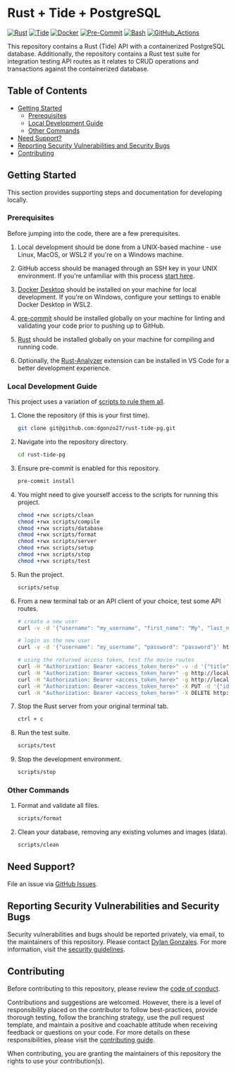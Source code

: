 # Rust + Tide + PostgreSQL

[![Rust](https://img.shields.io/badge/Rust-v1.67.1-blue?logo=rust&logoColor=000000)](https://www.rust-lang.org) [![Tide](https://img.shields.io/badge/Tide-v0.16.0-blue?logo=tide&logoColor=4050FB)](https://github.com/http-rs/tide) [![Docker](https://img.shields.io/badge/Docker-latest-blue?logo=docker&logoColor=blue)](https://www.docker.com/products/docker-desktop/) [![Pre-Commit](https://img.shields.io/badge/Hooks-Pre--Commit-blue?logo=pre-commit&logoColor=FAB040)](https://pre-commit.com) [![Bash](https://img.shields.io/badge/GNU-Bash-blue?logo=gnu-bash&logoColor=4EAA25)](https://www.gnu.org/software/bash/) [![GitHub_Actions](https://img.shields.io/badge/CI/CD-GitHub_Actions-blue?logo=githubactions&logoColor=2088FF)](https://docs.github.com/en/actions)

This repository contains a Rust (Tide) API with a containerized PostgreSQL database. Additionally, the repository contains a Rust test suite for integration testing API routes as it relates to CRUD operations and transactions against the containerized database.

## Table of Contents

- [Getting Started](#getting-started)
  - [Prerequisites](#prerequisites)
  - [Local Development Guide](#local-development-guide)
  - [Other Commands](#other-commands)
- [Need Support?](#need-support)
- [Reporting Security Vulnerabilities and Security Bugs](#reporting-security-vulnerabilities-and-security-bugs)
- [Contributing](#contributing)

## Getting Started

This section provides supporting steps and documentation for developing locally.

### Prerequisites

Before jumping into the code, there are a few prerequisites.

1. Local development should be done from a UNIX-based machine - use Linux, MacOS, or WSL2 if you're on a Windows machine.

2. GitHub access should be managed through an SSH key in your UNIX environment. If you're unfamiliar with this process [start here](https://docs.github.com/en/authentication/connecting-to-github-with-ssh).

3. [Docker Desktop](https://www.docker.com/products/docker-desktop/) should be installed on your machine for local development. If you're on Windows, configure your settings to enable Docker Desktop in WSL2.

4. [pre-commit](https://pre-commit.com/) should be installed globally on your machine for linting and validating your code prior to pushing up to GitHub.

5. [Rust](https://www.rust-lang.org/tools/install) should be installed globally on your machine for compiling and running code.

6. Optionally, the [Rust-Analyzer](https://marketplace.visualstudio.com/items?itemName=rust-lang.rust-analyzer) extension can be installed in VS Code for a better development experience.

### Local Development Guide

This project uses a variation of [scripts to rule them all](https://github.com/github/scripts-to-rule-them-all).

1. Clone the repository (if this is your first time).

   ```sh
   git clone git@github.com:dgonzo27/rust-tide-pg.git
   ```

2. Navigate into the repository directory.

   ```sh
   cd rust-tide-pg
   ```

3. Ensure pre-commit is enabled for this repository.

   ```sh
   pre-commit install
   ```

4. You might need to give yourself access to the scripts for running this project.

   ```sh
   chmod +rwx scripts/clean
   chmod +rwx scripts/compile
   chmod +rwx scripts/database
   chmod +rwx scripts/format
   chmod +rwx scripts/server
   chmod +rwx scripts/setup
   chmod +rwx scripts/stop
   chmod +rwx scripts/test
   ```

5. Run the project.

   ```sh
   scripts/setup
   ```

6. From a new terminal tab or an API client of your choice, test some API routes.

   ```sh
   # create a new user
   curl -v -d '{"username": "my_username", "first_name": "My", "last_name": "Username", "password": "password"}' http://localhost:8080/api/v1/auth/signup

   # login as the new user
   curl -v -d '{"username": "my_username", "password": "password"}' http://localhost:8080/api/v1/auth/login

   # using the returned access token, test the movie routes
   curl -H "Authorization: Bearer <access_token_here>" -v -d '{"title": "test", "description": "test"}' http://localhost:8080/api/v1/movies
   curl -H "Authorization: Bearer <access_token_here>" -g http://localhost:8080/api/v1/movies
   curl -H "Authorization: Bearer <access_token_here>" -g http://localhost:8080/api/v1/movies/1
   curl -H "Authorization: Bearer <access_token_here>" -X PUT -d '{"id": 1, "title": "new title", "description": "new desc"}' http://localhost:8080/api/v1/movies/1
   curl -H "Authorization: Bearer <access_token_here>" -X DELETE http://localhost:8080/api/v1/movies/1
   ```

7. Stop the Rust server from your original terminal tab.

   ```sh
   ctrl + c
   ```

8. Run the test suite.

   ```sh
   scripts/test
   ```

9. Stop the development environment.

   ```sh
   scripts/stop
   ```

### Other Commands

1. Format and validate all files.

   ```sh
   scripts/format
   ```

2. Clean your database, removing any existing volumes and images (data).

   ```sh
   scripts/clean
   ```

## Need Support?

File an issue via [GitHub Issues](https://github.com/dgonzo27/rust-tide-pg/issues).

## Reporting Security Vulnerabilities and Security Bugs

Security vulnerabilities and bugs should be reported privately, via email, to the maintainers of this repository. Please contact [Dylan Gonzales](mailto:dylangonzales247@gmail.com). For more information, visit the [security guidelines](./SECURITY.md).

## Contributing

Before contributing to this repository, please review the [code of conduct](./CODE_OF_CONDUCT.md).

Contributions and suggestions are welcomed. However, there is a level of responsibility placed on the contributor to follow best-practices, provide thorough testing, follow the branching strategy, use the pull request template, and maintain a positive and coachable attitude when receiving feedback or questions on your code. For more details on these responsibilities, please visit the [contributing guide](./CONTRIBUTING.md).

When contributing, you are granting the maintainers of this repository the rights to use your contribution(s).
